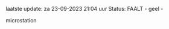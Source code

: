 laatste update: 
za 23-09-2023 21:04   uur 
Status: FAALT - geel - 
<div class="service Y">microstation</div>